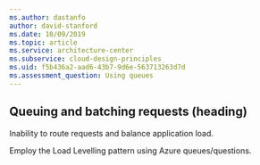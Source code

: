 ```yaml
---
ms.author: dastanfo
author: david-stanford
ms.date: 10/09/2019
ms.topic: article
ms.service: architecture-center
ms.subservice: cloud-design-principles
ms.uid: f5b436a2-aad6-43b7-9d6e-563713263d7d
ms.assessment_question: Using queues
---
```

## Queuing and batching requests (heading)

<div class="alert is-warning"><p>Inability to route requests and balance application load.</p></div>

Employ the Load Levelling pattern using Azure queues/questions.